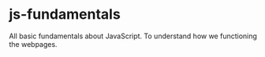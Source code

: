 # js-fundamentals
 All basic fundamentals about JavaScript. To understand how we functioning the webpages.
